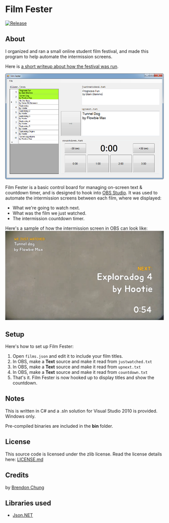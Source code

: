 ﻿# Film Fester
[![Release](https://img.shields.io/github/release/blendogames/filmfester.svg)](https://github.com/blendogames/filmfester/releases)

## About
I organized and ran a small online student film festival, and made this program to help automate the intermission screens.

Here is [a short writeup about how the festival was run](http://blendogames.com/news/post/2020-05-21-film-festival).

[![screenshot of Filmfester](screenshot.png)](screenshot.png)

Film Fester is a basic control board for managing on-screen text & countdown timer, and is designed to hook into [OBS Studio](https://obsproject.com). It was used to automate the intermission screens between each film, where we displayed:
- What we're going to watch next.
- What was the film we just watched.
- The intermission countdown timer.

Here's a sample of how the intermission screen in OBS can look like:
[![sample OBS intermission screen](intermission.png)](intermission.png)

## Setup
Here's how to set up Film Fester:
1. Open `films.json` and edit it to include your film titles.
2. In OBS, make a **Text** source and make it read from `justwatched.txt`
3. In OBS, make a **Text** source and make it read from `upnext.txt`
4. In OBS, make a **Text** source and make it read from `countdown.txt`
5. That's it. Film Fester is now hooked up to display titles and show the countdown.

## Notes
This is written in C# and a .sln solution for Visual Studio 2010 is provided. Windows only.

Pre-compiled binaries are included in the **bin** folder.

## License
This source code is licensed under the zlib license. Read the license details here: [LICENSE.md](https://github.com/blendogames/filmfester/blob/master/LICENSE.md)

## Credits
by [Brendon Chung](http://blendogames.com)

## Libraries used
- [Json.NET](https://www.newtonsoft.com/json)
